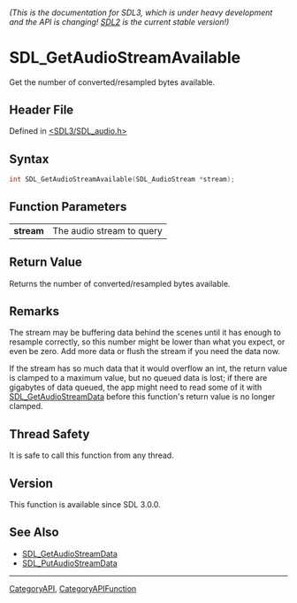 ###### (This is the documentation for SDL3, which is under heavy development and the API is changing! [SDL2](https://wiki.libsdl.org/SDL2/) is the current stable version!)
# SDL_GetAudioStreamAvailable

Get the number of converted/resampled bytes available.

## Header File

Defined in [<SDL3/SDL_audio.h>](https://github.com/libsdl-org/SDL/blob/main/include/SDL3/SDL_audio.h)

## Syntax

```c
int SDL_GetAudioStreamAvailable(SDL_AudioStream *stream);

```

## Function Parameters

|                |                           |
| -------------- | ------------------------- |
| **stream**     | The audio stream to query |

## Return Value

Returns the number of converted/resampled bytes available.

## Remarks

The stream may be buffering data behind the scenes until it has enough to
resample correctly, so this number might be lower than what you expect, or
even be zero. Add more data or flush the stream if you need the data now.

If the stream has so much data that it would overflow an int, the return
value is clamped to a maximum value, but no queued data is lost; if there
are gigabytes of data queued, the app might need to read some of it with
[SDL_GetAudioStreamData](SDL_GetAudioStreamData) before this function's
return value is no longer clamped.

## Thread Safety

It is safe to call this function from any thread.

## Version

This function is available since SDL 3.0.0.

## See Also

- [SDL_GetAudioStreamData](SDL_GetAudioStreamData)
- [SDL_PutAudioStreamData](SDL_PutAudioStreamData)

----
[CategoryAPI](CategoryAPI), [CategoryAPIFunction](CategoryAPIFunction)

